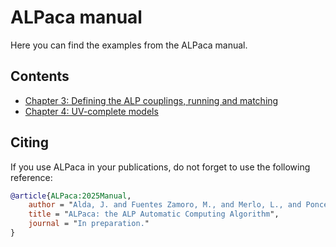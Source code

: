 # ALPaca manual

Here you can find the examples from the ALPaca manual.

## Contents

* [Chapter 3: Defining the ALP couplings, running and matching](03_ALP_couplings.ipynb)
* [Chapter 4: UV-complete models](04_uvmodels.ipynb)

## Citing

If you use ALPaca in your publications, do not forget to use the following reference:

```bibtex
@article{ALPaca:2025Manual,
    author = "Alda, J. and Fuentes Zamoro, M., and Merlo, L., and Ponce Diaz, X., and Rigolin, S.",
    title = "ALPaca: the ALP Automatic Computing Algorithm",
    journal = "In preparation."
}
```
